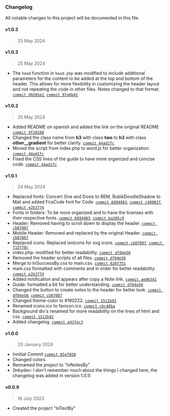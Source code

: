 ### Changelog

All notable changes to this project will be documented in this file.

#### v1.0.3
> 25 May 2024
#### v1.0.3
> 25 May 2024
- The `head` function in `head.php` was modified to include additional parameters for the content to be added at the top and bottom of the header. This allows for more flexibility in customizing the header layout and not repeating the code in other files. Notes changed to that format. [`commit d9285e2`](https://github.com/Inbydev/InNotesBy/commit/d9285e2441c1c8f37897e132c560ffe96398f78d), [`commit 97a8b42`](https://github.com/Inbydev/InNotesBy/commit/97a8b42cdb2c1a0b3da7d9f3b23737ac2dc24e93)

#### v1.0.2
> 25 May 2024
- Added README on spanish and added the link on the original README [`commit 9f20108`](https://github.com/Inbydev/InNotesBy/commit/9f20108fbac85f0dadd3e24ee863887ff152a6d5)
- Changed the class name from **h3** with class **two** to **h3** with class **other__gradient** for better clarity. [`commit 44ad1fc`](https://github.com/Inbydev/InNotesBy/commit/44ad1fc84650adf55bd4445036d605fdb04bbb65)
- Moved the script from index.php to word.js for better organization. [`commit 44ad1fc`](https://github.com/Inbydev/InNotesBy/commit/44ad1fc84650adf55bd4445036d605fdb04bbb65)
- Fixed the CSS lines of the guide to have more organized and concise code. [`commit 44ad1fc`](https://github.com/Inbydev/InNotesBy/commit/44ad1fc84650adf55bd4445036d605fdb04bbb65)

#### v1.0.1
> 24 May 2024

- Replaced fonts: Concert One and Dosis to REM, RubikDoodleShadow to Mali and added FiraCode font for Code. [`commit 6894983`](https://github.com/Inbydev/InNotesBy/commit/6894983ec6b22d5fd6e3cd4c113b84f2a41e2882), [`commit c40002f`](https://github.com/Inbydev/InNotesBy/commit/c40002f45bfb6968cae289deefd96a678eb882b5), [`commit e2b3774`](https://github.com/Inbydev/InNotesBy/commit/e2b37749e76cff45f9917c0e8ab6cc5cf8bca81d)
- Fonts in folders: To be more organized and to have the licenses with their respective fonts. [`commit 6894983`](https://github.com/Inbydev/InNotesBy/commit/6894983ec6b22d5fd6e3cd4c113b84f2a41e2882), [`commit ba205c9`](https://github.com/Inbydev/InNotesBy/commit/ba205c9ed03046f21002b01ad13eac55177a7bf9)
- Header: Removed having to scroll down to display the header. [`commit cb87087`](https://github.com/Inbydev/InNotesBy/commit/cb87087fe45fce41ea02fc80849210585525e1e0)
- Mobile Header: Removed and replaced by the original Header. [`commit cb87087`](https://github.com/Inbydev/InNotesBy/commit/cb87087fe45fce41ea02fc80849210585525e1e0)
- Replaced icons: Replaced ionicons for svg icons. [`commit cb87087`](https://github.com/Inbydev/InNotesBy/commit/cb87087fe45fce41ea02fc80849210585525e1e0), [`commit f15ff8c`](https://github.com/Inbydev/InNotesBy/commit/f15ff8c1871d89682e0fbafa126a23a790f94d05)
- index.php: modified for better readability. [`commit df04e50`](https://github.com/Inbydev/InNotesBy/commit/df04e50b4111c3fac827e16887cddd239daec624)
- Removed the header scripts of all files. [`commit df04e50`](https://github.com/Inbydev/InNotesBy/commit/df04e50b4111c3fac827e16887cddd239daec624)
- Merge to InSuccessBy.css to main.css. [`commit 626f751`](https://github.com/Inbydev/InNotesBy/commit/626f75113bc66ac105f250f037c3373e789354f9)
- main.css formatted with comments and in order for better readability. [`commit e2b3774`](https://github.com/Inbydev/InNotesBy/commit/e2b37749e76cff45f9917c0e8ab6cc5cf8bca81d)
- Added notification and appears after copy a Note link. [`commit ae863d1`](https://github.com/Inbydev/InNotesBy/commit/ae863d1ca64a9fb771b0aaa141d80f73d895c5c2)
- Guide: formatted a bit for better understanding. [`commit df04e50`](https://github.com/Inbydev/InNotesBy/commit/df04e50b4111c3fac827e16887cddd239daec624)
- Changed the button to create notes to the header for better look. [`commit df04e50`](https://github.com/Inbydev/InNotesBy/commit/df04e50b4111c3fac827e16887cddd239daec624), [`commit cb87087`](https://github.com/Inbydev/InNotesBy/commit/cb87087fe45fce41ea02fc80849210585525e1e0)
- Changed theme-color to #180222. [`commit 1512b92`](https://github.com/Inbydev/InNotesBy/commit/1512b92df3c153297994c4dd35ad4592211385a5)
- Renamed icono.ico to favicon.ico. [`commit cbc46ba`](https://github.com/Inbydev/InNotesBy/commit/cbc46ba1bda4bf06d1ae958e9f80bf117b6ec968)
- Background div's renamed for more readability on the lines of html and css. [`commit 1512b92`](https://github.com/Inbydev/InNotesBy/commit/1512b92df3c153297994c4dd35ad4592211385a5)
- Added changelog. [`commit e41fec3`](https://github.com/Inbydev/InNotesBy/commit/e41fec34478c5c03fa10ca53fbb75a6464ecc77e)


#### v1.0.0
> 20 January 2024

- Innitial Commit [`commit 85ef020`](https://github.com/Inbydev/InNotesBy/commit/85ef020c237224e3523a9412b09cef16def566dd)
- Changed colors
- Rennamed the project to "InNotesBy"
- (Inbydev: I don't remember much about the things I changed here, the changelog was added in version 1.0.1)

#### v0.0.9
> 16 July 2023

- Created the project "InTextBy"
